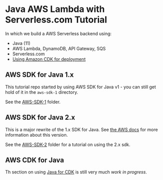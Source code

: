 # Java AWS Lambda with Serverless.com Tutorial

In which we build a AWS Serverless backend using:

* Java (11)
* AWS Lambda, DynamoDB, API Gateway, SQS
* Serverless.com
* [Using Amazon CDK for deployment](aws-cdk-java)

## AWS SDK for Java 1.x

This tutorial repo started by using AWS SDK for Java v1 - you can still get hold of it in the `aws-sdk-1` directory.

See the [AWS-SDK-1](aws-sdk-1) folder.

## AWS SDK for Java 2.x

This is a major rewrite of the 1.x SDK for Java. See [the AWS docs](https://docs.aws.amazon.com/sdk-for-java/latest/developer-guide/home.html) for more information about this version.

See the [AWS-SDK-2](aws-sdk-2) folder for a tutorial on using the 2.x sdk. 

## AWS CDK for Java

Th section on using [Java for CDK](aws-cdk-java) is still very much *work in progress*. 